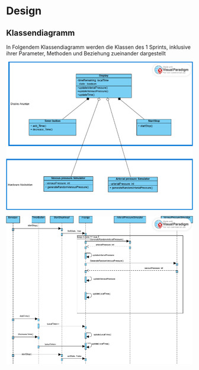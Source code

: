 # Design

## Klassendiagramm

In Folgendem Klassendiagramm werden die Klassen des 1 Sprints, inklusive ihrer Parameter, Methoden und Beziehung zueinander dargestellt

![Klassendiagramm](../referenziert/Design/Klassendiagramm.png)


![SequenzDiagramm](../referenziert/Design/Sequenzdiagramm.png)
